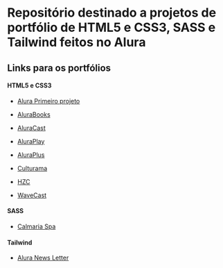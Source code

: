 # Repositório destinado a projetos de portfólio de HTML5 e CSS3, SASS e Tailwind feitos no Alura #

## Links para os portfólios ##

#### HTML5 e CSS3 ####


* <a href="https://alura-primeiro-projeto-zeta.vercel.app/" target="_blank">Alura Primeiro projeto</a>

* <a href="https://alurabooks-omega-nine.vercel.app/" target="_blank">AluraBooks</a>

* <a href="https://aluracast-murex.vercel.app/" target="_blank">AluraCast</a>

* <a href="https://aluraplay-amber-delta.vercel.app/" target="_blank">AluraPlay</a>

* <a href="https://aluraplus-pi-cyan.vercel.app/" target="_blank">AluraPlus</a>

* <a href="https://culturama-red.vercel.app/" target="_blank">Culturama</a>

* <a href="https://hzc-henna.vercel.app/" target="_blank">HZC</a>

* <a href="https://wavecast-tau.vercel.app/" target="_blank">WaveCast</a>

#### SASS ####

* <a href="https://calmaria-spa-liard.vercel.app/" target="_blank">Calmaria Spa</a>

#### Tailwind ####

* <a href="https://aluranewsletter-amber.vercel.app/" target="_blank">Alura News Letter</a>
